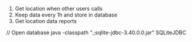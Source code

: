 1. Get location when other users calls
2. Keep data every 1h and store in database
3. Get location data reports

// Open database
java -classpath ".;sqlite-jdbc-3.40.0.0.jar" SQLiteJDBC